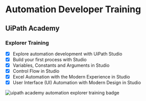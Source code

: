 # Automation Developer Training

## UiPath Academy

### Explorer Training
- [x] Explore automation development with UiPath Studio
- [x] Build your first process with Studio
- [x] Variables, Constants and Arguments in Studio
- [x] Control Flow in Studio
- [x] Excel Automation with the Modern Experience in Studio
- [x] User Interface (UI) Automation with Modern Design in Studio

<img src="badges/automation-explorer.png" style="display: block; margin-left: auto; margin-right: auto;" alt="uipath academy automation explorer training badge">

